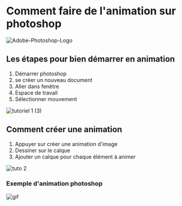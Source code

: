 # Comment faire de l'animation sur photoshop

![Adobe-Photoshop-Logo](https://user-images.githubusercontent.com/93718386/142339569-4b9d7078-cd41-4ec0-9e77-5e2181023adb.png)

## Les étapes pour bien démarrer en animation

1. Démarrer photoshop
2. se créer un nouveau document 
3. Aller dans fenêtre 
4. Espace de travail
5. Sélectionner mouvement 



![tutoriel 1 (3)](https://user-images.githubusercontent.com/93718386/142339442-82752a7b-b8a6-4948-bc1a-19ae8becc246.gif)








## Comment créer une animation
1. Appuyer sur créer une animation d'image
2. Dessiner sur le calque
3. Ajouter un calque pour chaque élément à animer


![tuto 2](https://user-images.githubusercontent.com/93718386/142340423-f14b461d-e40b-4e28-99d7-7447c7b209e4.gif)


### Exemple d'animation photoshop
![gif](https://user-images.githubusercontent.com/93718386/142340558-2a1b28a6-7f88-4193-80cc-609a516fdae3.gif)
